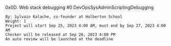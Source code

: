 0x0D. Web stack debugging #0
DevOpsSysAdminScriptingDebugging

    By: Sylvain Kalache, co-founder at Holberton School
    Weight: 1
    Project will start Sep 25, 2023 4:00 AM, must end by Sep 27, 2023 4:00 AM
    Checker will be released at Sep 26, 2023 4:00 PM
    An auto review will be launched at the deadline
